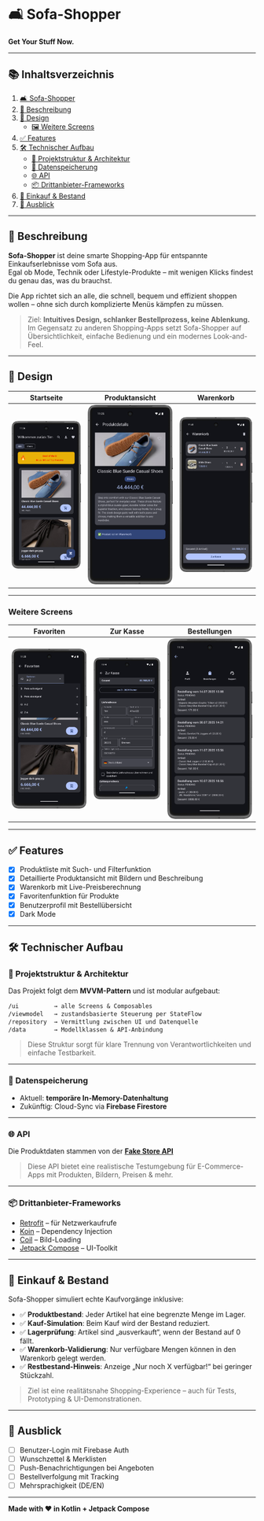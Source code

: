 # 🛋️ Sofa-Shopper

**Get Your Stuff Now.**

---

## 📚 Inhaltsverzeichnis

1. [🛋️ Sofa-Shopper](#-sofa-shopper)  
2. [📝 Beschreibung](#-beschreibung)  
3. [🎨 Design](#-design)
   - [🖼️ Weitere Screens](#-weitere-screens)  
4. [✅ Features](#-features)  
5. [🛠️ Technischer Aufbau](#-technischer-aufbau)  
   - [🔧 Projektstruktur & Architektur](#-projektstruktur--architektur)  
   - [💾 Datenspeicherung](#-datenspeicherung)  
   - [🌐 API](#-api)  
   - [📦 Drittanbieter-Frameworks](#-drittanbieter-frameworks)  
6. [🛒 Einkauf & Bestand](#-einkauf--bestand)  
7. [🔮 Ausblick](#-ausblick)

---

## 📝 Beschreibung

**Sofa-Shopper** ist deine smarte Shopping-App für entspannte Einkaufserlebnisse vom Sofa aus.  
Egal ob Mode, Technik oder Lifestyle-Produkte – mit wenigen Klicks findest du genau das, was du brauchst.

Die App richtet sich an alle, die schnell, bequem und effizient shoppen wollen – ohne sich durch komplizierte Menüs kämpfen zu müssen.

> Ziel: **Intuitives Design, schlanker Bestellprozess, keine Ablenkung.**  
> Im Gegensatz zu anderen Shopping-Apps setzt Sofa-Shopper auf Übersichtlichkeit, einfache Bedienung und ein modernes Look-and-Feel.

---

## 🎨 Design

| Startseite | Produktansicht | Warenkorb |
|------------|----------------|-----------|
| ![MainScreen](img/MainScreen.png) | ![DetailScreen](img/DetailScreen.png) | ![Warenkorb](img/Warenkorb.png) |

---

### Weitere Screens

| Favoriten | Zur Kasse | Bestellungen |
|-----------|-----------|--------------|
| ![Favoriten](img/Favoriten.png) | ![ZurKasse](img/ZurKasse.png) | ![Bestellungen](img/Bestellungen.png) |

---

## ✅ Features

- [x] Produktliste mit Such- und Filterfunktion  
- [x] Detaillierte Produktansicht mit Bildern und Beschreibung  
- [x] Warenkorb mit Live-Preisberechnung  
- [x] Favoritenfunktion für Produkte  
- [x] Benutzerprofil mit Bestellübersicht  
- [x] Dark Mode  

---

## 🛠️ Technischer Aufbau

### 🔧 Projektstruktur & Architektur

Das Projekt folgt dem **MVVM-Pattern** und ist modular aufgebaut:

```
/ui          → alle Screens & Composables
/viewmodel   → zustandsbasierte Steuerung per StateFlow
/repository  → Vermittlung zwischen UI und Datenquelle
/data        → Modellklassen & API-Anbindung
```

> Diese Struktur sorgt für klare Trennung von Verantwortlichkeiten und einfache Testbarkeit.

---

### 💾 Datenspeicherung

- Aktuell: **temporäre In-Memory-Datenhaltung**  
- Zukünftig: Cloud-Sync via **Firebase Firestore**

---

### 🌐 API

Die Produktdaten stammen von der **[Fake Store API](https://fakeapi.platzi.com)**  
> Diese API bietet eine realistische Testumgebung für E-Commerce-Apps mit Produkten, Bildern, Preisen & mehr.

---

### 📦 Drittanbieter-Frameworks

- [Retrofit](https://square.github.io/retrofit/) – für Netzwerkaufrufe  
- [Koin](https://insert-koin.io/) – Dependency Injection  
- [Coil](https://coil-kt.github.io/coil/) – Bild-Loading  
- [Jetpack Compose](https://developer.android.com/jetpack/compose) – UI-Toolkit  

---

## 🛒 Einkauf & Bestand

Sofa-Shopper simuliert echte Kaufvorgänge inklusive:

- ✅ **Produktbestand**: Jeder Artikel hat eine begrenzte Menge im Lager.  
- ✅ **Kauf-Simulation**: Beim Kauf wird der Bestand reduziert.  
- ✅ **Lagerprüfung**: Artikel sind „ausverkauft“, wenn der Bestand auf 0 fällt.  
- ✅ **Warenkorb-Validierung**: Nur verfügbare Mengen können in den Warenkorb gelegt werden.  
- ✅ **Restbestand-Hinweis**: Anzeige „Nur noch X verfügbar!“ bei geringer Stückzahl.  

> Ziel ist eine realitätsnahe Shopping-Experience – auch für Tests, Prototyping & UI-Demonstrationen.

---

## 🔮 Ausblick

- [ ] Benutzer-Login mit Firebase Auth  
- [ ] Wunschzettel & Merklisten  
- [ ] Push-Benachrichtigungen bei Angeboten  
- [ ] Bestellverfolgung mit Tracking  
- [ ] Mehrsprachigkeit (DE/EN)  

---

**Made with ❤️ in Kotlin + Jetpack Compose**
